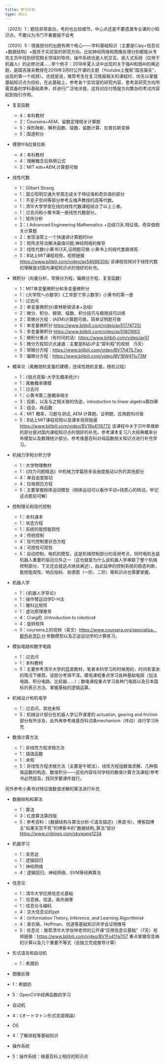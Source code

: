```yaml
---
title: 学习计划
type: docs
---
```


（2023）1：题目非常直白，考的也比较细节。中心点还是不要遗漏专业课的小知识点，不要以为冷门不重要就不会考

（2020）5：情报部分的出题有两个核心——学科基础知识（主要是C/py+信息论+数据结构）+服务于实验室的研究方向。比如神经网络和图像处理分别都能从专攻主页中找到研究相关领域的导师，操作系统也是人机交互、嵌入式系统（应用于机器人）的必修功课……举个例子：2018年夏入试中出现的关于强AI和弱AI的阐述题，是国吉康夫教授在2019年3月时公开课的主题（Youtube上搜索“国吉康夫”，出现的第一个视频）。也就是说，推荐考生在复习情报相关的课程时，优先以掌握基础知识点为目标，在此基础上，参考各个实验室的研究内容，思考其研究方向所需具备的学科基础素养，并进行广泛地涉猎，这将对应付情报方向繁杂的考试内容起到指引作用。

+ 复变函数
  + 4：本科教材
  + 2：Coursera+AEM，留数定理相关计算题
  + 5：保形映射、解析函数、级数、留数计算、拉普拉斯变换
  + 5：围道积分

+ 傅里叶&拉普拉斯
  + 4：本科教材
  + 4：理解概念后熟用公式
  + 2：MIT edx+AEM,计算题可做
+ 线性代数
  + 1：Gilbert Strang
  + 1：国立阳明交通大学周志成关于特征值和奇异值的部分
  + 1：不变子空间等部分参考丘维声教授的高等代数。
  + 1：清华大学学堂在线的线性代数课程结合了以上三者。
  + 1：过去问和小黄书第一册线性代数部分。
  + 1：矩阵分析
  + 2：( Advanced Engineering Mathematics +总结)3天.特征值、奇异值相关计算题
  + 2：发现油管上一个快速讲计算题的list
  + 2：矩阵求导法解决最值问题,神经网络的推导
  + 2：线性代数(小黄书)3天,证明题可做.小黄书上的线代套路很死.
  + 5：B站上MIT课程视频，视频链接 https://www.bilibili.com/video/av54088308/ 该课程视频对于线性代数的理解是对国内课程知识点的很好的补充。

+ 微积分（向量分析，常微分方程，偏微分方程，复变函数）
  + 1：MIT单变量微积分和多变量微积分
  + 1：《大学院への数学》《工学部で学ぶ数学》小黄书的第一册
  + 1：过去问
  + 2：单变量微积分(普林斯顿读本+总结)
  + 2：微分、积分、极限、级数、积分技巧与极限技巧训练
  + 2：常微分方程：(AEM)计算题可做，简单证明题可做
  + 5：单变量微积分 https://www.bilibili.com/video/av51774725/
  + 5：多变量微积分 https://www.bilibili.com/video/av51801661/
  + 5：微积分重点（有时间的话）https://www.bilibili.com/video/av51
  + 5：微分方程知识点速通：主要是B站UP主“犀利程”的视频 （5天）
  + 5：常微分方程：https://www.bilibili.com/video/BV17t411L7wx
  + 5：偏微分方程：https://www.bilibili.com/video/BV1BW411u73M 

+ 概率论（离散随机变量的建模，连续性随机变量，随机过程）
  + 1：《弱点克服-大学生概率统计》
  + 1：离散概率建模
  + 1：过去问
  + 1：小黄书第二册概率相关
  + 3：投影，以及与之相关联的伪逆，introduction to linear algebra第四章
  + 3：组合、母函数
  + 4：MIT 概率，习题与测试, AEM 计算题、证明题、应用题均可做
  + 5：B站上MIT课程视频以及课本视频链接 https://www.bilibili.com/video/BV19s41167TE 该课程中关于贝叶斯推断的部分是对国内课程知识点的很好的补充。参考课本复习八大经典概率分布模型以及数理统计部分。参考维基百科对母函数相关知识点进行补充学习。

+ 机械力学和分析力学
  + 1：大学物理教材
  + 1：《四力问题精选》中机械力学篇除多自由度振动以外的其他部分
  + 4：单自由度振动
  + 4：拉格朗日方程
  + 5：主要掌握刚体运动模型（刚体运动可以看作平动+绕质心的转动，牢记这点题目可解）

+ 控制理论和现代控制
  + 1：本科课本
  + 1：状态方程
  + 1：系统的能控能观性
  + 4：传统控制
  + 4：现代控制里状态方程
  + 4：可控性可观性
  + 5：自动控制，电机的模型，这是机械控制部分的高频考点，同时电机也是机器人重要的驱动元件之一（这也就是为什么说机器人学串联了整个机械控制部分，下文还会就这点继续阐述），由此延申的控制系统的稳态判断、能控能观性、响应指标、伯德图（一阶、二阶）等知识点也需要掌握。

+ 机器人学
  + 1：《机器人学导论》
  + 1：操作臂运动学D-H法
  + 1：雅科比矩阵
  + 1：虚功原理推导
  + 4：Craig的《Introduction to robotics》
  + 4：旋转矩阵
  + 5：coursera上的视频（英文）https://www.coursera.org/specializa，额外补充D-H 参数模型以及正逆运动学的计算练习。

+ 模拟电路和数字电路
  + 1：过去问
  + 1：本科教材
  + 5：主要参考清华大学的蓝皮教材，笔者本科学习的时候用的，时间有富余的情况下推荐。该部分考得不深。模电课程重点学习各种基础电路（加法电路、积分电路、比较器……）；数电课程重点学习各种门电路以及日本国标的表示方法、掌握基础的逻辑运算。

+ 机械设计和机电学
  + 1：过去问，其他未知
  + 5：机械设计部分在机器人学公开课里的 actuation, gearing and friction 部分有所涉及，此外再参考维基百科词条mechanism（传动）进行学习补充

+ 数值计算方法
  + 1：非线性方程求根方法
  + 1：插值函数
  + 1：未知
  + 5：非线性方程求根方法（主要是牛顿法）、线性方程组数值求解、几种插值函数的构造、数值积分——这些内容任何学校的数值计算方法课程/参考书必然提及，找同学要课件就行。

另外参考小黄书对特征值数值求解的幂法进行补充

+ 数据结构和算法
  + 1：算法
  + 3：红皮算法第四版
  + 5：参考资料：《数据结构与算法分析-C语言描述》（黑皮书）、博客园博主“如果天空不死”的博客中的“数据结构_算法”部分 https://www.cnblogs.com/skywang1234

+ 机器学习
  + 1：吴恩达
  + 1：逻辑回归
  + 1：神经网络
  + 4：逻辑回归、神经网络、SVM等经典算法

+ 信息论
  + 1：清华大学应用信息论基础
  + 1：信息熵，信道，条件熵等
  + 1：信息论与编码
  + 4：京大信息论的ppt
  + 4：《Information Theory, Inference, and Learning Algorithms》
  + 4：香农熵、Hoffman、信道等基础知识并学会证明推导
  + 5：信息论：推荐清华大学张林老师的公开课“应用信息论基础”（7天）视频链接：https://www.bilibili.com/video/BV1Fs411g7G7 重点掌握信息熵的计算以及几个重要不等式（会独立完成推导计算）

+ 形式语言和自动机
  + 1：希腊奶

+ 图像处理
 + 1：希腊奶
 + 5：OpenCV中经典函数的学习

+ 自动机
 + 4：《オートマトン形式言語理論》

+ OS
 + 4：了解进程等基础知识

+ 操作系统
 + 5：操作系统：维基百科上相应的知识点